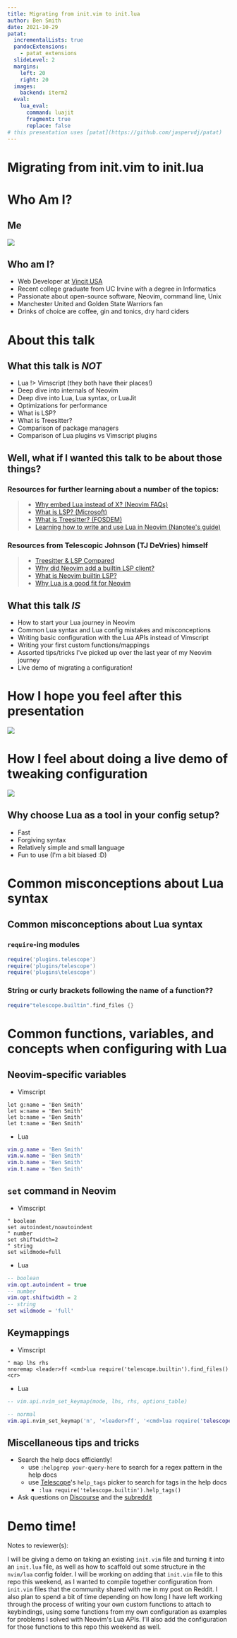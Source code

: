 ```yaml
---
title: Migrating from init.vim to init.lua
author: Ben Smith
date: 2021-10-29
patat:
  incrementalLists: true
  pandocExtensions:
    - patat_extensions
  slideLevel: 2
  margins:
    left: 20
    right: 20
  images:
    backend: iterm2
  eval:
    lua_eval:
      command: luajit
      fragment: true
      replace: false
# this presentation uses [patat](https://github.com/jaspervdj/patat)
---
```


# Migrating from init.vim to init.lua

# Who Am I?


## Me

![](greenshirt-smile-scaled.jpg)



## Who am I?

- Web Developer at [Vincit USA](https://vincit.com)
- Recent college graduate from UC Irvine with a degree in Informatics
- Passionate about open-source software, Neovim, command line, Unix
- Manchester United and Golden State Warriors fan
- Drinks of choice are coffee, gin and tonics, dry hard ciders



# About this talk

## What this talk is *NOT*

- Lua !> Vimscript (they both have their places!)
- Deep dive into internals of Neovim
- Deep dive into Lua, Lua syntax, or LuaJit
- Optimizations for performance
- What is LSP?
- What is Treesitter?
- Comparison of package managers
- Comparison of Lua plugins vs Vimscript plugins



## Well, what if I wanted this talk to be about those things?

### Resources for further learning about a number of the topics:

> - [Why embed Lua instead of X? (Neovim FAQs)](https://github.com/neovim/neovim/wiki/FAQ#why-embed-lua-instead-of-x)
> - [What is LSP? (Microsoft)](https://microsoft.github.io/language-server-protocol/)
> - [What is Treesitter? (FOSDEM)](https://www.youtube.com/watch?v=0CGzC_iss-8)
> - [Learning how to write and use Lua in Neovim (Nanotee's guide)](https://github.com/nanotee/nvim-lua-guide)

### Resources from Telescopic Johnson (TJ DeVries) himself

> - [Treesitter & LSP Compared](https://youtu.be/c17j09vY5sw)
> - [Why did Neovim add a builtin LSP client?](https://www.youtube.com/watch?v=ArwDgvYEZYk)
> - [What is Neovim builtin LSP?](https://www.youtube.com/watch?v=C9X5VF9ASac)
> - [Why Lua is a good fit for Neovim](https://www.youtube.com/watch?v=IP3J56sKtn0)



## What this talk *IS*

- How to start your Lua journey in Neovim
- Common Lua syntax and Lua config mistakes and misconceptions
- Writing basic configuration with the Lua APIs instead of Vimscript
- Writing your first custom functions/mappings
- Assorted tips/tricks I've picked up over the last year of my Neovim journey
- Live demo of migrating a configuration!



# How I hope you feel after this presentation

![](pepegaHackerman.gif)

# How I feel about doing a live demo of tweaking configuration

![](monkaGiga.gif)



## Why choose Lua as a tool in your config setup?

- Fast
- Forgiving syntax
- Relatively simple and small language
- Fun to use (I'm a bit biased :D)



# Common misconceptions about Lua syntax
## Common misconceptions about Lua syntax

### `require`-ing modules

```lua
require('plugins.telescope')
require('plugins/telescope')
require('plugins\telescope')
```

### String or curly brackets following the name of a function??

```lua
require"telescope.builtin".find_files {}
```



# Common functions, variables, and concepts when configuring with Lua

## Neovim-specific variables

- Vimscript

```vim
let g:name = 'Ben Smith'
let w:name = 'Ben Smith'
let b:name = 'Ben Smith'
let t:name = 'Ben Smith'
```

- Lua

```lua
vim.g.name = 'Ben Smith'
vim.w.name = 'Ben Smith'
vim.b.name = 'Ben Smith'
vim.t.name = 'Ben Smith'
```

## `set` command in Neovim

- Vimscript

```vim
" boolean
set autoindent/noautoindent
" number
set shiftwidth=2
" string
set wildmode=full
```

- Lua

```lua
-- boolean
vim.opt.autoindent = true
-- number
vim.opt.shiftwidth = 2
-- string
set wildmode = 'full'
```


## Keymappings

- Vimscript

```vim
" map lhs rhs
nnoremap <leader>ff <cmd>lua require('telescope.builtin').find_files()<cr>
```

- Lua

```lua
-- vim.api.nvim_set_keymap(mode, lhs, rhs, options_table)

-- normal
vim.api.nvim_set_keymap('n', '<leader>ff', '<cmd>lua require('telescope.builtin').find_files()<cr>', { noremap = true })
```



## Miscellaneous tips and tricks 

- Search the help docs efficiently!
    * use `:helpgrep your-query-here` to search for a regex pattern in the help docs
    * use [Telescope](https://github.com/nvim-telescope/telescope.nvim)'s `help_tags` picker to search for tags in the help docs
        + `:lua require('telescope.builtin').help_tags()`
- Ask questions on [Discourse](https://discourse.neovim.io) and the [subreddit](https://reddit.com/r/neovim)



# Demo time!

Notes to reviewer(s):

I will be giving a demo on taking an existing `init.vim` file and turning it into an `init.lua` file, as well as how to scaffold out some structure in the `nvim/lua` config folder. I will be working on adding that `init.vim` file to this repo this weekend, as I wanted to compile together configuration from `init.vim` files that the community shared with me in my post on Reddit. I also plan to spend a bit of time depending on how long I have left working through the process of writing your own custom functions to attach to keybindings, using some functions from my own configuration as examples for problems I solved with Neovim's Lua APIs. I'll also add the configuration for those functions to this repo this weekend as well.
